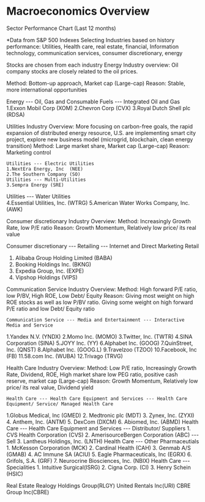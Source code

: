 # Macroeconomics Overview

Sector Performance Chart (Last 12 months) 



*Data from S&P 500 Indexes 
Selecting Industries based on history performance: Utilities, Health care, real estate, financial, Information technology, communication services, consumer discretionary, energy
 



Stocks are chosen from each industry 
Energy
	Industry overview: Oil company stocks are closely related to the oil prices.

Method: Bottom-up approach, Market cap (Large-cap)
Reason: Stable, more international opportunities 

Energy --- Oil, Gas and Consumable Fuels --- Integrated Oil and Gas
1.Exxon Mobil Corp (XOM)
2.Chevron Corp (CVX)
3.Royal Dutch Shell plc (RDSA)







Utilities 
	Industry Overview: More focusing on carbon-free goals, the rapid expansion of distributed energy resource, U.S. are implementing smart city project, explore new business model (microgrid, blockchain, clean energy transition) 
	Method: Large market share, Market cap (Large-cap)
	Reason: Marketing control 
	
	Utilities --- Electric Utilities 
	1.NextEra Energy, Inc  (NEE)
	2.The Southern Company (SO)
	Utilities --- Multi-Utilities 
	3.Sempra Energy (SRE) 
Utilities --- Water Utilities 	
	4.Essential Utilities, Inc. (WTRG)
	5.American Water Works Company, Inc. (AWK)


Consumer discretionary
	Industry Overview:
Method: Increasingly Growth Rate, low P/E ratio 
Reason: Growth Momentum, Relatively low price/ its real value 

Consumer discretionary --- Retailing --- Internet and Direct Marketing Retail 
1. Alibaba Group Holding Limited (BABA)
2. Booking Holdings Inc. (BKNG)
3. Expedia Group, Inc. (EXPE) 
4. Vipshop Holdings (VIPS)

Communication Service 
	Industry Overview:
	Method: High forward P/E ratio, low P/BV, High ROE, Low Debt/ Equity 
	Reason: Giving most weight on high ROE stocks as well as low P/BV ratio. Giving some weight on high forward P/E ratio and low Debt/ Equity ratio 
	
	Communication Service --- Media and Entertainment --- Interactive Media and Service 
1.Yandex N.V. (YNDX)
2.Momo Inc. (MOMO)
3.Twitter, Inc. (TWTR)
4.SINA Corporation (SINA)
5.JOYY Inc. (YY)
6.Alphabet Inc. (GOOG)
7.QuinStreet, Inc. (QNST)
8.Alphabet Inc. (GOOG.L)
9.Travelzoo (TZOO)
10.Facebook, Inc (FB)
11.58.com Inc. (WUBA)
12.Trivago (TRVG)

Health Care 
	Industry Overview:
	Method: Low P/E ratio, Increasingly Growth Rate, Dividend, ROE, High market share 
		   low PEG ratio, positive cash reserve, market cap (Large-cap)
	Reason: Growth Momentum, Relatively low price/ its real value, Dividend yield 

	Health Care --- Health Care Equipment and Services --- Health Care Equipment/ Service/ Managed Health Care 
1.Globus Medical, Inc (GMED)
	2. Medtronic plc (MDT)
	3. Zynex, Inc. (ZYXI)
	4. Anthem, Inc. (ANTM)
	5. DexCom (DXCM)
	6. Abiomed, Inc. (ABMD)
	Health Care --- Health Care Equipment and Services --- Distributor/ Suppliers
	1. CVS Health Corporation (CVS)
	2. AmerisourceBergen Corporation (ABC) --- Sell 
	3. Lantheus Holdings, Inc. (LNTH)
	Health Care --- Other Pharmaceutials 
	1. McKesson Corporation (MCK)
	2. Cardinal Health (CAH)
	3. Genmab A/S (GMAB)
	4. AC Immune SA (ACIU)
	5. Eagle Pharmaceuticals, Inc (EGRX)
	6. Grifols, S.A. (GRF)
	7. Neurocrine Biosciences, Inc. (NBIX) 
	Health Care --- Specialities 
	1. Intuitive Surgical(ISRG)
	2. Cigna Corp. (CI)
	3. Henry Schein (HSIC)

Real Estate
Realogy Holdings Group(RLGY)
United Rentals Inc(URI)
CBRE Group Inc(CBRE)

